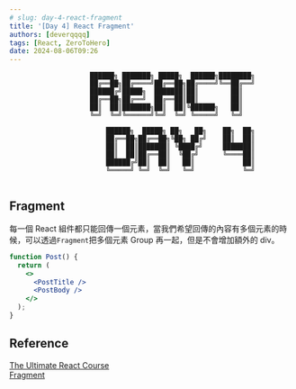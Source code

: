 ```yaml
---
# slug: day-4-react-fragment
title: '[Day 4] React Fragment'
authors: [deverqqqq]
tags: [React, ZeroToHero]
date: 2024-08-06T09:26
---
```


```
                    ██████╗ ███████╗ █████╗  ██████╗████████╗
                    ██╔══██╗██╔════╝██╔══██╗██╔════╝╚══██╔══╝
                    ██████╔╝█████╗  ███████║██║        ██║   
                    ██╔══██╗██╔══╝  ██╔══██║██║        ██║   
                    ██║  ██║███████╗██║  ██║╚██████╗   ██║   
                    ╚═╝  ╚═╝╚══════╝╚═╝  ╚═╝ ╚═════╝   ╚═╝   
                                                             
                        ██████╗  █████╗ ██╗   ██╗    ██╗  ██╗
                        ██╔══██╗██╔══██╗╚██╗ ██╔╝    ██║  ██║
                        ██║  ██║███████║ ╚████╔╝     ███████║
                        ██║  ██║██╔══██║  ╚██╔╝      ╚════██║
                        ██████╔╝██║  ██║   ██║            ██║
                        ╚═════╝ ╚═╝  ╚═╝   ╚═╝            ╚═╝
                                                             
```

<!--truncate-->

## Fragment

每一個 React 組件都只能回傳一個元素，當我們希望回傳的內容有多個元素的時候，可以透過`Fragment`把多個元素 Group 再一起，但是不會增加額外的 div。

```jsx
function Post() {
  return (
    <>
      <PostTitle />
      <PostBody />
    </>
  );
}
```

## Reference
[The Ultimate React Course](https://www.udemy.com/course/the-ultimate-react-course)  
[Fragment](https://react.dev/reference/react/Fragment)